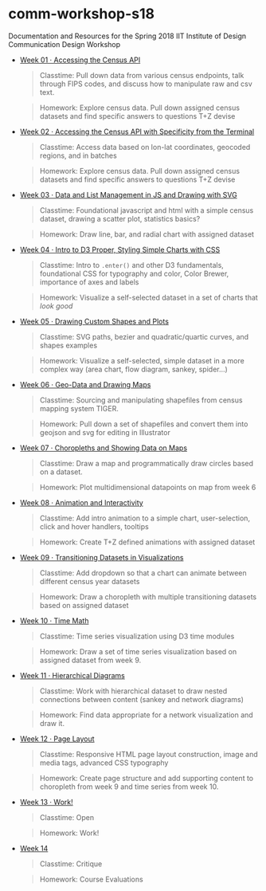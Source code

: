 # comm-workshop-s18
Documentation and Resources for the Spring 2018 IIT Institute of Design Communication Design Workshop

- [Week 01 · Accessing the Census API](week01/readme.md) 	
	> Classtime: Pull down data from various census endpoints, talk through FIPS codes, and discuss how to manipulate raw and csv text.
	
	> Homework: Explore census data. Pull down assigned census datasets and find specific answers to questions T+Z devise

- [Week 02 · Accessing the Census API with Specificity from the Terminal](week02/readme.md) 
	> Classtime: Access data based on lon-lat coordinates, geocoded regions, and in batches
	
	> Homework: Explore census data. Pull down assigned census datasets and find specific answers to questions T+Z devise

- [Week 03 · Data and List Management in JS and Drawing with SVG](week03/readme.md)
	> Classtime: Foundational javascript and html with a simple census dataset, drawing a scatter plot, statistics basics?
	
	> Homework: Draw line, bar, and radial chart with assigned dataset

- [Week 04 · Intro to D3 Proper, Styling Simple Charts with CSS](week04/readme.md)
	> Classtime: Intro to `.enter()` and other D3 fundamentals, foundational CSS for typography and color, Color Brewer, importance of axes and labels 
	
	> Homework: Visualize a self-selected dataset in a set of charts that *look good*

- [Week 05 · Drawing Custom Shapes and Plots](week05/readme.md)
	> Classtime: SVG paths, bezier and quadratic/quartic curves, and shapes examples
	
	> Homework: Visualize a self-selected, simple dataset in a more complex way (area chart, flow diagram, sankey, spider...)

- [Week 06 · Geo-Data and Drawing Maps](week06/readme.md)
	> Classtime: Sourcing and manipulating shapefiles from census mapping system TIGER. 
	
	> Homework: Pull down a set of shapefiles and convert them into geojson and svg for editing in Illustrator

- [Week 07 · Choropleths and Showing Data on Maps](week07/readme.md)
	> Classtime: Draw a map and programmatically draw circles based on a dataset.  
	
	> Homework: Plot multidimensional datapoints on map from week 6

- [Week 08 · Animation and Interactivity](week08/readme.md)
	> Classtime: Add intro animation to a simple chart, user-selection, click and hover handlers, tooltips
	
	> Homework: Create T+Z defined animations with assigned dataset 

- [Week 09 · Transitioning Datasets in Visualizations](week09/readme.md)
	> Classtime: Add dropdown so that a chart can animate between different census year datasets
	
	> Homework: Draw a choropleth with multiple transitioning datasets based on assigned dataset 

- [Week 10 · Time Math](week10/readme.md)
	> Classtime: Time series visualization using D3 time modules
	
	> Homework: Draw a set of time series visualization based on assigned dataset from week 9.

- [Week 11 · Hierarchical Diagrams](week11/readme.md)
	> Classtime: Work with hierarchical dataset to draw nested connections between content (sankey and network diagrams)
	
	> Homework: Find data appropriate for a network visualization and draw it.

- [Week 12 · Page Layout](week12/readme.md)
	> Classtime: Responsive HTML page layout construction, image and media tags, advanced CSS typography
	
	> Homework: Create page structure and add supporting content to choropleth from week 9 and time series from week 10.

- [Week 13 · Work!](week13/readme.md)
	> Classtime: Open
	
	> Homework: Work!

- [Week 14](week14/readme.md)
	> Classtime: Critique
	
	> Homework: Course Evaluations